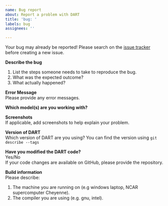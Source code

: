 ```yaml
---
name: Bug report
about: Report a problem with DART 
title: 'bug: '
labels: bug
assignees: ''

---
```


Your bug may already be reported!
Please search on the [issue tracker](https://github.com/NCAR/DART/issues) before creating a
new issue.

**Describe the bug**

1. List the steps someone needs to take to reproduce the bug.  
2. What was the expected outcome?
3. What actually happened?  

**Error Message**    
Please provide any error messages.

**Which model(s) are you working with?**

**Screenshots**   
If applicable, add screenshots to help explain your problem.

**Version of DART**      
Which version of DART are you using? 
You can find the version using `git describe --tags`  

**Have you modified the DART code?**   
Yes/No  
If your code changes are available on GitHub, please provide the repository.

**Build information**   
Please describe:  
 1. The machine you are running on (e.g windows laptop, NCAR supercomputer Cheyenne).   
 2. The compiler you are using (e.g. gnu, intel).  
